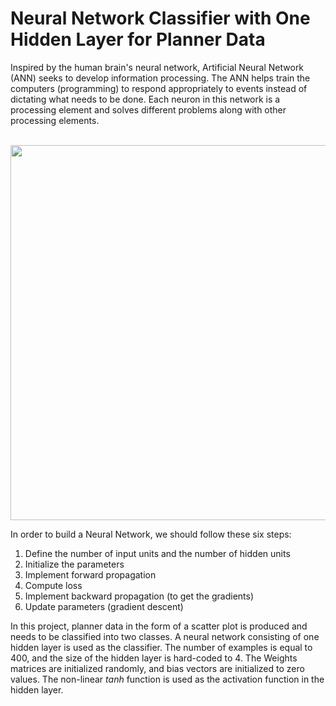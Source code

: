 # Neural Network Classifier with One Hidden Layer for Planner Data
Inspired by the human brain's neural network, Artificial Neural Network (ANN) seeks to develop information processing. The ANN helps train the computers (programming) to respond appropriately to events instead of dictating what needs to be done. Each neuron in this network is a processing element and solves different problems along with other processing elements.
<br/><br/>

<p align="center">
  <img width="600" src="https://user-images.githubusercontent.com/66460485/132514356-3142b8f1-9abf-4c0d-879f-b58252ee58d2.gif">
</p>

In order to build a Neural Network, we should follow these six steps:

1. Define the number of input units and the number of hidden units
2. Initialize the parameters
3. Implement forward propagation
4. Compute loss
5. Implement backward propagation (to get the gradients)
6. Update parameters (gradient descent)

In this project, planner data in the form of a scatter plot is produced and needs to be classified into two classes. A neural network consisting of one hidden layer is used as the classifier. The number of examples is equal to 400, and the size of the hidden layer is hard-coded to 4. The Weights matrices are initialized randomly, and bias vectors are initialized to zero values. The non-linear *tanh* function is used as the activation function in the hidden layer.
